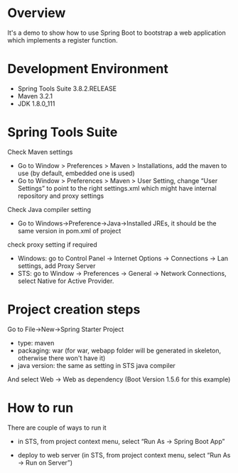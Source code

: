 # Overview

It's a demo to show how to use Spring Boot to bootstrap a web application which implements a register function.

# Development Environment

- Spring Tools Suite 3.8.2.RELEASE
- Maven 3.2.1
- JDK 1.8.0_111

# Spring Tools Suite

Check Maven settings

- Go to Window > Preferences > Maven > Installations, add the maven to use (by default, embedded one is used)
- Go to Window > Preferences > Maven > User Setting, change “User Settings” to point to the right settings.xml which might have internal repository and proxy settings

Check Java compiler setting

- Go to Windows->Preference->Java->Installed JREs, it should be the same version in pom.xml of project

check proxy setting if required

- Windows: go to Control Panel -> Internet Options -> Connections -> Lan settings, add Proxy Server
- STS: go to Window -> Preferences -> General -> Network Connections, select Native for Active Provider.


# Project creation steps

Go to File->New->Spring Starter Project

- type: maven
- packaging: war (for war, webapp folder will be generated in skeleton, otherwise there won't have it)
- java version: the same as setting in STS java compiler

And select Web -> Web as dependency (Boot Version 1.5.6 for this example)

# How to run

There are couple of ways to run it

- in STS, from project context menu, select “Run As -> Spring Boot App”

- deploy to web server (in STS, from project context menu, select “Run As -> Run on Server”)
